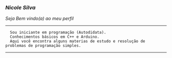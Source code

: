 ### _Nicole Silva_
_Seja Bem vindo(a) ao meu perfil_ 
***
      Sou iniciante em programação (Autodidata). 
      Conhecimentos básicos em C++ e Arduino. 
      Aqui você encontra alguns materias de estudo e resolução de problemas de programação simples.
***


